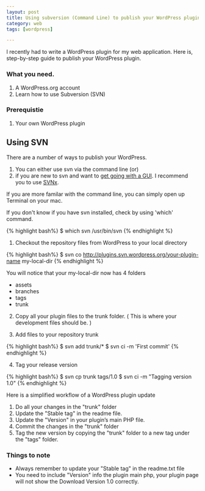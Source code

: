 ```yaml
---
layout: post
title: Using subversion (Command Line) to publish your WordPress plugin
category: web
tags: [wordpress]

---
```


I recently had to write a WordPress plugin for my web application. Here is, step-by-step guide to publish your WordPress plugin.

### What you need.

1. A WordPress.org account
2. Learn how to use Subversion (SVN)


### Prerequistie

1. Your own WordPress plugin

## Using SVN

There are a number of ways to publish your WordPress. 

1. You can either use svn via the command line (or) 
2. if you are new to svn and want to [get going with a GUI](). I recommend you to use [SVNx](https://code.google.com/p/svnx/).

If you are more familar with the command line, you can simply open up Terminal on your mac. 


If you don't know if you have svn installed, check by using 'which' command.

{% highlight bash%}
$ which svn
/usr/bin/svn
{% endhighlight %}

1) Checkout the repository files from WordPress to your local directory

{% highlight bash%}
$ svn co http://plugins.svn.wordpress.org/your-plugin-name my-local-dir
{% endhighlight %}

You will notice that your my-local-dir now has 4 folders

* assets
* branches
* tags
* trunk

2) Copy all your plugin files to the trunk folder. ( This is where your development files should be. )

3) Add files to your repository trunk

{% highlight bash%}
$ svn add trunk/*
$ svn ci -m 'First commit'
{% endhighlight %}

4) Tag your release version

{% highlight bash%}
$ svn cp trunk tags/1.0
$ svn ci -m "Tagging version 1.0"
{% endhighlight %}

Here is a simplified workflow of a WordPress plugin update

1. Do all your changes in the "trunk" folder 
2. Update the "Stable tag" in the readme file.
3. Update the "Version" in your plugin’s main PHP file.
5. Commit the changes in the "trunk" folder
6. Tag the new version by copying the "trunk" folder to a new tag under the "tags" folder.

### Things to note

* Always remember to update your "Stable tag" in the readme.txt file
* You need to include "Version" info the plugin main php, your plugin page will not show the Download Version 1.0 correctly.


